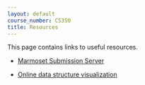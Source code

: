 ```yaml
---
layout: default
course_number: CS350
title: Resources
---
```


This page contains links to useful resources.

 
 
 - [Marmoset Submission Server](https://cs.ycp.edu/marmoset/)
 
 - [Online data structure visualization](http://www.cs.usfca.edu/~galles/visualization/Algorithms.html)
   
